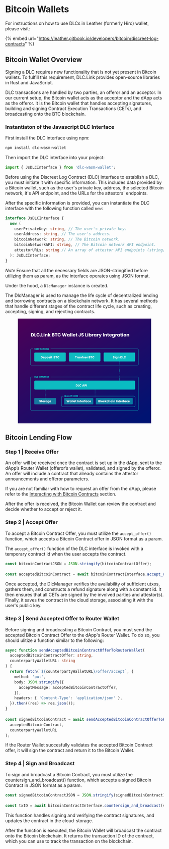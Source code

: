 # Bitcoin Wallets

For instructions on how to use DLCs in Leather (formerly Hiro) wallet, please visit:

{% embed url="https://leather.gitbook.io/developers/bitcoin/discreet-log-contracts" %}

## Bitcoin Wallet Overview

Signing a DLC requires new functionality that is not yet present in Bitcoin wallets. To fulfill this requirement, DLC.Link provides open-source libraries in Rust and JavaScript.

DLC transactions are handled by two parties, an offeror and an acceptor. In our current setup, the Bitcoin wallet acts as the acceptor and the dApp acts as the offeror. It is the Bitcoin wallet that handles accepting signatures, building and signing Contract Execution Transactions (CETs), and broadcasting onto the BTC blockchain.

### Instantiaton of the Javascript DLC Interface

First install the DLC interface using npm:

```bash
npm install dlc-wasm-wallet
```

Then import the DLC interface into your project:

```typescript
import { JsDLCInterface } from 'dlc-wasm-wallet';
```

Before using the Discreet Log Contract (DLC) interface to establish a DLC, you must initiate it with specific information. This includes data provided by a Bitcoin wallet, such as the user's private key, address, the selected Bitcoin network, it's API endpoint, and the URLs for the attestors' endpoints.

After the specific information is provided, you can instantiate the DLC interface with the following function called `new`:

```ts
interface JsDLCInterface {
  new (
    userPrivateKey: string, // The user's private key.
    userAddress: string, // The user's address.
    bitcoinNetwork: string, // The Bitcoin network.
    bitcoinNetworkAPI: string, // The Bitcoin network API endpoint.
    attestorURLs: string // An array of attestor API endpoints (string[]), which has been converted into a JSON string.
  ): JsDLCInterface;
}
```

_Note_ Ensure that all the necessary fields are JSON-stringified before utilizing them as param, as the interface operates using JSON format.

Under the hood, a `DlcManager` instance is created.

The DlcManager is used to manage the life cycle of decentralized lending and borrowing contracts on a blockchain network. It has several methods that handle different stages of the contract life cycle, such as creating, accepting, signing, and rejecting contracts.

<figure><img src="../../.gitbook/assets/image.png" alt=""><figcaption></figcaption></figure>

## Bitcoin Lending Flow

### Step 1 | Receive Offer

An offer will be received once the contract is set up in the dApp, sent to the dApp’s Router Wallet (offeror’s wallet), validated, and signed by the offeror. An offer will include a contract that already contains the attestor announcements and offeror parameters.

If you are not familiar with how to request an offer from the dApp, please refer to the [Interacting with Bitcoin Contracts](../../architecture/interacting-with-bitcoin-contracts.md) section.

After the offer is received, the Bitcoin Wallet can review the contract and decide whether to accept or reject it.

### Step 2 | Accept Offer

To accept a Bitcoin Contract Offer, you must utilize the `accept_offer()` function, which accepts a Bitcoin Contract offer in JSON format as a param.

The `accept_offer()` function of the DLC interface is invoked with a temporary contract id when the user accepts the contract.

```ts
const bitcoinContractJSON = JSON.stringify(bitcoinContractOffer);

const acceptedBitcoinContract = await bitcoinContractInterface.accept_offer(bitcoinContractJSON);
```

Once accepted, the DlcManager verifies the availability of sufficient utxos, gathers them, and constructs a refund signature along with a constant id. It then ensures that all CETs are signed by the involved parties and attestor(s). Finally, it saves the contract in the cloud storage, associating it with the user's public key.

### Step 3 | Send Accepted Offer to Router Wallet

Before signing and broadcasting a Bitcoin Contract, you must send the accepted Bitcoin Contract Offer to the dApp's Router Wallet. To do so, you should ulitize a function similar to the following:

```ts
async function sendAcceptedBitcoinContractOfferToRouterWallet(
  acceptedBitcoinContractOffer: string,
  counterpartyWalletURL: string
) {
  return fetch(`${counterpartyWalletURL}/offer/accept`, {
    method: 'put',
    body: JSON.stringify({
      acceptMessage: acceptedBitcoinContractOffer,
    }),
    headers: { 'Content-Type': 'application/json' },
  }).then((res) => res.json());
}

const signedBitcoinContract = await sendAcceptedBitcoinContractOfferToRouterWallet(
  acceptedBitcoinContract,
  counterpartyWalletURL
);
```

If the Router Wallet succesfully validates the accepted Bitcoin Contract offer, it will sign the contract and return it to the Bitcoin Wallet.

### Step 4 | Sign and Broadcast

To sign and broadcast a Bitcoin Contract, you must utilize the countersign\_and\_broadcast() function, which accepts a signed Bitcoin Contract in JSON format as a param.

```ts
const signedBitcoinContractJSON = JSON.stringify(signedBitcoinContract);

const txID = await bitcoinContractInterface.countersign_and_broadcast(signedBitcoinContractJSON);
```

This function handles signing and verifying the contract signatures, and updates the contract in the cloud-storage.

After the function is executed, the Bitcoin Wallet will broadcast the contract onto the Bitcoin blockchain. It returns the transaction ID of the contract, which you can use to track the transaction on the blockchain.
